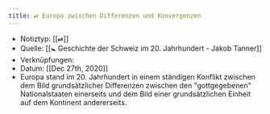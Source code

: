 ```yaml
---
title: ⏯ Europa zwischen Differenzen und Konvergenzen
---
```


- Notiztyp: [[⏯]]
- Quelle: [[🚼 Geschichte der Schweiz im 20. Jahrhundert - Jakob Tanner]]
- Verknüpfungen:
- Datum: [[Dec 27th, 2020]]
- Europa stand im 20. Jahrhundert in einem ständigen Konflikt zwischen dem Bild grundsätzlicher Differenzen zwischen den "gottgegebenen" Nationalstaaten einerseits und dem Bild einer grundsätzlichen Einheit auf dem Kontinent andererseits.